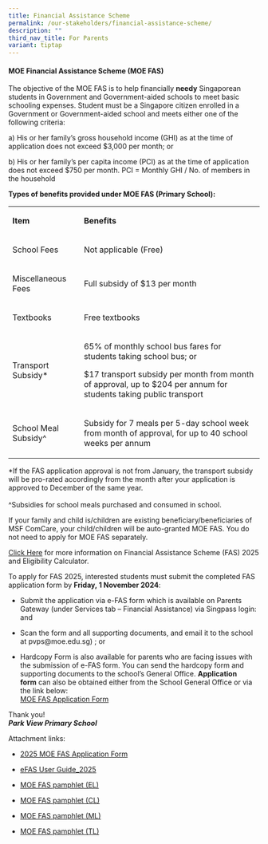 ```yaml
---
title: Financial Assistance Scheme
permalink: /our-stakeholders/financial-assistance-scheme/
description: ""
third_nav_title: For Parents
variant: tiptap
---
```

<h4>MOE Financial Assistance Scheme (MOE FAS)</h4>
<p>The objective of the MOE FAS is to help financially&nbsp;<strong>needy</strong>&nbsp;Singaporean
students in Government and Government-aided schools to meet basic schooling
expenses. Student must be a Singapore citizen enrolled in a Government
or Government-aided school and meets either one of the following criteria:</p>
<p>a) His or her family’s gross household income (GHI) as at the time of
application does not exceed&nbsp;$3,000&nbsp;per month; or</p>
<p>b)&nbsp;His or her family’s per capita income (PCI) as at the time of
application does not exceed&nbsp;$750&nbsp;per month. PCI = Monthly GHI
/ No. of members in the household</p>
<p><strong>Types of benefits provided under MOE FAS (Primary School):</strong>
</p>
<p></p>
<table style="minWidth: 50px">
<colgroup>
<col>
<col>
</colgroup>
<tbody>
<tr>
<td rowspan="1" colspan="1">
<p><strong>Item</strong>
</p>
</td>
<td rowspan="1" colspan="1">
<p><strong>Benefits</strong>
</p>
</td>
</tr>
<tr>
<td rowspan="1" colspan="1">
<p>School Fees</p>
</td>
<td rowspan="1" colspan="1">
<p>Not applicable (Free)</p>
</td>
</tr>
<tr>
<td rowspan="1" colspan="1">
<p>Miscellaneous Fees</p>
</td>
<td rowspan="1" colspan="1">
<p>Full subsidy of $13 per month</p>
</td>
</tr>
<tr>
<td rowspan="1" colspan="1">
<p>Textbooks</p>
</td>
<td rowspan="1" colspan="1">
<p>Free textbooks</p>
</td>
</tr>
<tr>
<td rowspan="1" colspan="1">
<p>Transport Subsidy*</p>
</td>
<td rowspan="1" colspan="1">
<p>65% of monthly school bus fares for students taking school bus; or
<br>
</p>
<p>$17 transport subsidy per month from month of approval, up to $204 per
annum for students taking public transport</p>
</td>
</tr>
<tr>
<td rowspan="1" colspan="1">
<p>School Meal Subsidy^</p>
</td>
<td rowspan="1" colspan="1">
<p>Subsidy for 7 meals per 5-day school week from month of approval, for
up to 40 school weeks per annum</p>
</td>
</tr>
</tbody>
</table>
<p>*If the FAS application approval is not from January, the transport subsidy
will be pro-rated accordingly from the month after your application is
approved to December of the same year.
<br>
<br>^Subsidies for school meals purchased and consumed in school.</p>
<p>If your family and child is/children are existing beneficiary/beneficiaries
of MSF ComCare, your child/children will be auto-granted MOE FAS. You do
not need to apply for MOE FAS separately.</p>
<p></p>
<p><a href="https://www.moe.gov.sg/financial-matters/financial-assistance" rel="noopener noreferrer nofollow" target="_blank">Click Here</a>&nbsp;for
more information on Financial Assistance Scheme (FAS) 2025 and Eligibility
Calculator.</p>
<p></p>
<p>To apply for FAS 2025, interested students must submit the completed FAS
application form by <strong>Friday,&nbsp;1 November 2024</strong>:</p>
<ul data-tight="true" class="tight">
<li>
<p>Submit the application via e-FAS form which is available on Parents Gateway
(under Services tab – Financial Assistance) via Singpass login: and</p>
</li>
<li>
<p>Scan the form and all supporting documents, and email it to the school
at <a rel="noopener noreferrer nofollow" target="_blank">pvps@moe.edu.sg</a>)
; or&nbsp;&nbsp;&nbsp;&nbsp;&nbsp;&nbsp;&nbsp;&nbsp;&nbsp;&nbsp;&nbsp;&nbsp;</p>
</li>
<li>
<p>Hardcopy Form is also available for parents who are facing issues with
the submission of e-FAS form. You can send the hardcopy form and supporting
documents to the school’s General Office. <strong>Application form</strong>&nbsp;can
also be obtained either from the School General Office or via the link
below:
<br><a href="https://www.moe.gov.sg/financial-matters/-/media/files/financial-matters/moe-fas-application-form.pdf" rel="noopener noreferrer nofollow" target="_blank">MOE FAS Application Form</a>
</p>
</li>
</ul>
<p>Thank you!
<br><strong><em>Park View Primary School</em></strong>
</p>
<p></p>
<p>Attachment links:</p>
<ul data-tight="true" class="tight">
<li>
<p><a href="https://www.moe.gov.sg/financial-matters/-/media/files/financial-matters/moe-fas-application-form.pdf" rel="noopener nofollow" target="_blank">2025 MOE FAS Application Form</a>
</p>
</li>
<li>
<p><a href="https://go.gov.sg/e-fasuguide-2025" rel="noopener nofollow" target="_blank">eFAS User Guide_2025</a>
</p>
</li>
<li>
<p><a href="https://go.gov.sg/moefasel20258" rel="noopener nofollow" target="_blank">MOE FAS pamphlet (EL)</a>
</p>
</li>
<li>
<p><a href="https://go.gov.sg/moefascl2025" rel="noopener nofollow" target="_blank">MOE FAS pamphlet (CL)</a>
</p>
</li>
<li>
<p><a href="https://go.gov.sg/moefasml2025" rel="noopener nofollow" target="_blank">MOE FAS pamphlet (ML)</a>
</p>
</li>
<li>
<p><a href="https://go.gov.sg/moefastl2025" rel="noopener nofollow" target="_blank">MOE FAS pamphlet (TL)</a>
</p>
</li>
</ul>
<p></p>